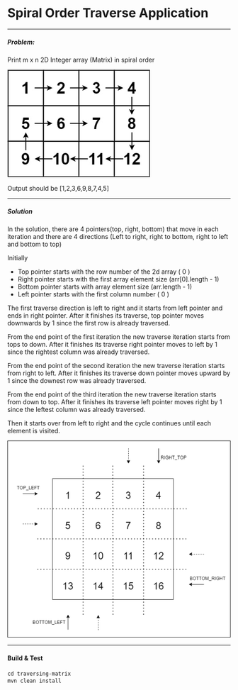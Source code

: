 # Spiral Order Traverse Application

---
##### Problem: 

Print m x n 2D Integer array (Matrix) in spiral order


![Problem](assets/spiral.jpg)

Output should be [1,2,3,6,9,8,7,4,5]

-----
##### Solution
In the solution, there are 4 pointers(top, right, bottom) that move in each iteration and there are 4 directions (Left to right, right to bottom, right to left and bottom to top) 

Initially
- Top pointer starts with the row number of the 2d array ( 0 )
- Right pointer starts with the first array element size (arr[0].length - 1)
- Bottom pointer starts with array element size (arr.length - 1)
- Left pointer starts with the first column number ( 0 )


The first traverse direction is left to right and it starts from left pointer and ends in right pointer. After it finishes its traverse, top pointer moves downwards by 1 since the first row is already traversed. 

From the end point of the first iteration the new traverse iteration starts from tops to down. After it finishes its traverse right pointer moves to left by 1 since the rightest column was already traversed. 

From the end point of the second iteration the new traverse iteration starts from right to left. After it finishes its traverse down pointer moves upward by 1 since the downest row was already traversed. 

From the end point of the third iteration the new traverse iteration starts from down to top. After it finishes its traverse left pointer moves right by 1 since the leftest column was already traversed. 

Then it starts over from left to right and the cycle continues until each element is visited. 

![Solution](assets/solutin-diagram.png)

----
#### Build & Test
```shell
cd traversing-matrix
mvn clean install
```

